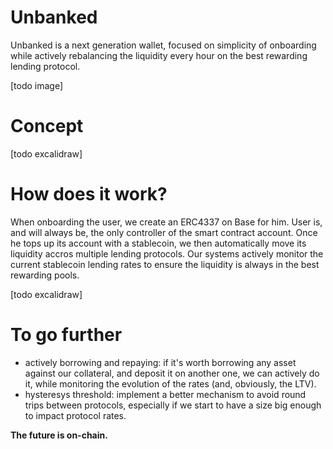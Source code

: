 # Unbanked

Unbanked is a next generation wallet, focused on simplicity of onboarding while actively rebalancing the liquidity every hour on the best rewarding lending protocol.

[todo image]

# Concept

[todo excalidraw]

# How does it work?

When onboarding the user, we create an ERC4337 on Base for him. User is, and will always be, the only controller of the smart
contract account. Once he tops up its account with a stablecoin, we then automatically move its liquidity accros multiple
lending protocols. Our systems actively monitor the current stablecoin lending rates to ensure the liquidity is always in the
best rewarding pools.

[todo excalidraw]

# To go further

- actively borrowing and repaying: if it's worth borrowing any asset against our collateral, and deposit it on another one,
we can actively do it, while monitoring the evolution of the rates (and, obviously, the LTV).
- hysteresys threshold: implement a better mechanism to avoid round trips between protocols, especially if we start to have a size big enough to impact protocol rates.


**The future is on-chain.**